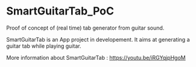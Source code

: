 # SmartGuitarTab_PoC
Proof of concept of (real time) tab generator from guitar sound.

SmartGuitarTab is an App project in developement.
It aims at generating a guitar tab while playing guitar.

More information about SmartGuitarTab :
https://youtu.be/iRGYqjpHgoM
